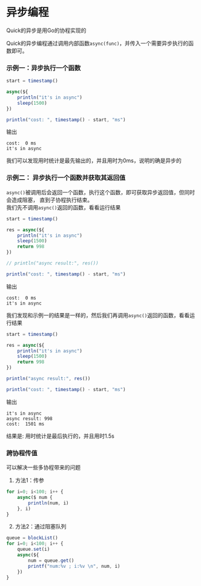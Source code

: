 # 异步编程

Quick的异步是用Go的协程实现的  

Quick的异步编程通过调用内部函数`async(func)`，并传入一个需要异步执行的函数即可。  

### 示例一：异步执行一个函数
```js
start = timestamp()

async(${
    println("it's in async")
    sleep(1500)
})

println("cost: ", timestamp() - start, "ms")
```
输出
```
cost:  0 ms
it's in async
```
我们可以发现用时统计是最先输出的，并且用时为0ms，说明的确是异步的


### 示例二： 异步执行一个函数并获取其返回值
`async()`被调用后会返回一个函数，执行这个函数，即可获取异步返回值，但同时会造成阻塞，
直到子协程执行结束。   
我们先不调用`async()`返回的函数，看看运行结果
```js
start = timestamp()

res = async(${
    println("it's in async")
    sleep(1500)
    return 998
})

// println("async result:", res())

println("cost: ", timestamp() - start, "ms")
```
输出
```
cost:  0 ms
it's in async
```
我们发现和示例一的结果是一样的，然后我们再调用`async()`返回的函数，看看运行结果
```js
start = timestamp()

res = async(${
    println("it's in async")
    sleep(1500)
    return 998
})

println("async result:", res())

println("cost: ", timestamp() - start, "ms")
```
输出
```
it's in async
async result: 998
cost:  1501 ms
```
结果是: 用时统计是最后执行的，并且用时1.5s


### 跨协程传值
可以解决一些多协程带来的问题

1. 方法1：传参
```js
for i=0; i<100; i++ {
    async($ num {
        println(num, i)
    }, i)
}
```

2. 方法2：通过阻塞队列
```js
queue = blockList()
for i=0; i<100; i++ {
    queue.set(i)
    async(${
        num = queue.get()
        printf("num:%v ; i:%v \n", num, i)
    })
}
```